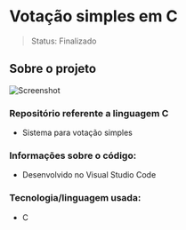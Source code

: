 # Votação simples em C

> Status: Finalizado

## Sobre o projeto
![Screenshot](www)

### Repositório referente a linguagem C
 - Sistema para votação simples
### Informações sobre o código:
 - Desenvolvido no Visual Studio Code
### Tecnologia/linguagem usada:
 - C
